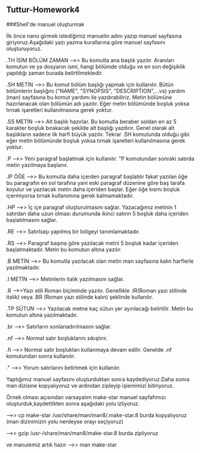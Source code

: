 ## Tuttur-Homework4

###Shell'de manuel oluşturmak

İlk önce nano girmek istediğimiz manuelin adını yazıp manuel sayfasına giriyoruz.Aşağıdaki yazı yazma kurallarına göre manuel sayfasını oluşturuyoruz.

.TH İSİM BÖLÜM ZAMAN -->> Bu komutla ana başlık yazılır. Aranılan komutun ve ya dosyanın ismi, hangi bölümde olduğu ve en son değişiklik yapıldığı zaman burada belirtilmektedir.

.SH METİN -->> Bu komut bölüm başlığı yapmak için kullanılır. Bütün bölümlerin başlığını ("NAME", "SYNOPSIS", "DESCRIPTION",...vs) yardım (man) sayfasına bu komut yardımı ile yazdırabiliriz. Metin bölümüne hazırlanacak olan bölümün adı yazılır. Eğer metin bölümünde boşluk yoksa tırnak işaretleri kullanılmasına gerek yoktur.

.SS METİN -->> Alt başlık hazırlar. Bu komutla beraber soldan en az 5 karakter boşluk bırakacak şekilde alt başlığı yazdırır. Genel olarak alt başlıkların sadece ilk harfi büyük yazılır. Tekrar .SH komutunda olduğu gibi eğer metin bölümünde boşluk yoksa tırnak işaretleri kullanılmasına gerek yoktur.

.P -->> Yeni paragraf başlatmak için kullanılır. "P komutundan sonraki satırda metin yazılmaya başlanır.

.IP ÖĞE -->> Bu komutla daha içerden paragraf başlatılır fakat yazılan öğe bu paragrafın en sol tarafına yani eski paragraf düzenine göre baş tarafa koyulur ve yazılacak metin daha içeriden başlar. Eğer öğe kısmı boşluk içermiyorsa tırnak kullanımına gerek kalmamaktadır.

.HP -->> İç içe paragraf oluşturulmasını sağlar. Yazacağımız metinin 1 satırdan daha uzun olması durumunda ikinci satırın 5 boşluk daha içeriden başlatılmasını sağlar.

.RE -->> Satırbaşı yapılmış bir bölgeyi tanımlamaktadır.

.RS -->> Paragraf başına göre yazılacak metni 5 boşluk kadar içeriden başlatmaktadır. Metin bu komutun altına yazılır.

.B METİN -->> Bu komutla yazılacak olan metin man sayfasına kalın harflerle yazılmaktadır.

.I METİN -->> Metinlerin italik yazılmasını sağlar.

.R -->>Yazı stili Roman biçiminde yazılır. Genellikle .IR(Roman yazı stilinde italik) veya .BR (Roman yazı stilinde kalın) şeklinde kullanılır.

.TP SÜTUN -->> Yazılacak metne kaç sütun yer ayırılacağı belirtilir. Metin bu komutun altına yazılmaktadır.

.br -->> Satırların sonlanadırılmasını sağlar.

.nf -->> Normal satır boşluklarını sıkıştırır.

.fi -->> Normal satır boşlukları kullanmaya devam edilir. Genelde .nf komutundan sonra kullanılır.

.\" -->> Yorum satırlarını belirtmek için kullanılır.

Yaptığımız manuel sayfasını oluşturduktan sonra kaydediyoruz.Daha sonra man dizisine kopyalıyoruz ve ardından zipleyip işlemimizi bitiriyoruz.

Örnek olması açısından varsayalım make-star manuel sayfafımızı oluşturduk,kaydettikten sonra aşağıdaki yolu izliyoruz.

-->> cp make-star /usr/share/man/man8/.make-star.8 burda kopyalıyoruz (man dizinimizin yolu nerdeyse orayı seçiyoruz)

-->> gzip /usr-/share/man/man8/make-star.8 burda zipliyoruz

ve manulemiz artık hazır -->> man make-star
